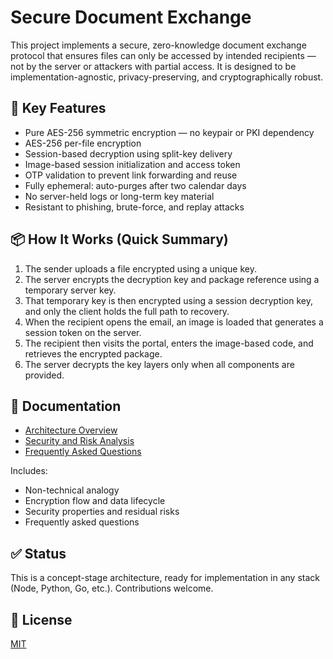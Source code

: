 # Secure Document Exchange

This project implements a secure, zero-knowledge document exchange protocol that ensures files can only be accessed by intended recipients — not by the server or attackers with partial access. It is designed to be implementation-agnostic, privacy-preserving, and cryptographically robust.

## 🔐 Key Features
- Pure AES-256 symmetric encryption — no keypair or PKI dependency
- AES-256 per-file encryption
- Session-based decryption using split-key delivery
- Image-based session initialization and access token
- OTP validation to prevent link forwarding and reuse
- Fully ephemeral: auto-purges after two calendar days
- No server-held logs or long-term key material
- Resistant to phishing, brute-force, and replay attacks

## 📦 How It Works (Quick Summary)

1. The sender uploads a file encrypted using a unique key.
2. The server encrypts the decryption key and package reference using a temporary server key.
3. That temporary key is then encrypted using a session decryption key, and only the client holds the full path to recovery.
4. When the recipient opens the email, an image is loaded that generates a session token on the server.
5. The recipient then visits the portal, enters the image-based code, and retrieves the encrypted package.
6. The server decrypts the key layers only when all components are provided.

## 📄 Documentation

- [Architecture Overview](docs/architecture.md)
- [Security and Risk Analysis](docs/security.md)
- [Frequently Asked Questions](docs/faq.md)

Includes:
- Non-technical analogy
- Encryption flow and data lifecycle
- Security properties and residual risks
- Frequently asked questions

## ✅ Status

This is a concept-stage architecture, ready for implementation in any stack (Node, Python, Go, etc.). Contributions welcome.

## 📄 License

[MIT](LICENSE)
